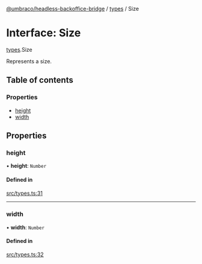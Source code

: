 [@umbraco/headless-backoffice-bridge](../README.md) / [types](../modules/types.md) / Size

# Interface: Size

[types](../modules/types.md).Size

Represents a size.

## Table of contents

### Properties

- [height](types.Size.md#height)
- [width](types.Size.md#width)

## Properties

### height

• **height**: `Number`

#### Defined in

[src/types.ts:31](https://github.com/umbraco/Umbraco.Headless.Backoffice.Bridge/blob/70258f2/src/types.ts#L31)

___

### width

• **width**: `Number`

#### Defined in

[src/types.ts:32](https://github.com/umbraco/Umbraco.Headless.Backoffice.Bridge/blob/70258f2/src/types.ts#L32)
